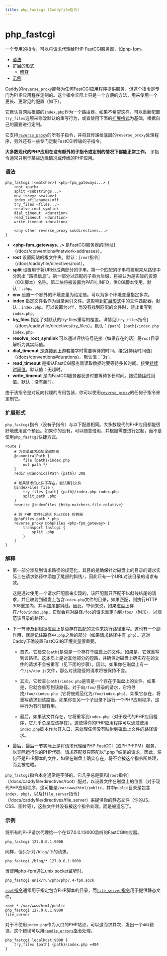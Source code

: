 ```yaml
---
title: php_fastcgi (Caddyfile指令)
---
```


# php_fastcgi

一个专用的指令，可以将请求代理给PHP FastCGI服务器，如php-fpm。

- [语法](#syntax)
- [扩展的形式](#expanded-form)
  - [解释](#explanation)
- [示例](#examples)

Caddy的[`reverse_proxy`](/docs/caddyfile/directives/reverse_proxy)能够为任何FastCGI应用程序提供服务，但这个指令是专门为PHP应用程序定制的。这个指令实际上只是一个方便的方法，用来使用一个更长、更常见的配置（如下）。

它默认将网站根部的`index.php`作为一个路由器。如果不希望这样，可以重新配置`try_files`选项来修改默认的重写行为，或者使用下面的[扩展格式](#expanded-form)为基础，根据自己的需要进行定制。

它支持[`reverse_proxy`](/docs/caddyfile/directives/reverse_proxy)的所有子指令，并将其传递给底层的`reverse_proxy`处理程序，另外还有一些专门定制FastCGI传输的子指令。

**大多数现代的PHP应用在没有额外的子指令或定制的情况下都能正常工作。** 子指令通常只用于某些边缘情况或传统的PHP应用。

<h3 id="syntax">语法</h3>

```caddy-d
php_fastcgi [<matcher>] <php-fpm_gateways...> {
	root <path>
	split <substrings...>
	env [<key> <value>]
	index <filename>|off
	try_files <files...>
	resolve_root_symlink
	dial_timeout  <duration>
	read_timeout  <duration>
	write_timeout <duration>

	<any other reverse_proxy subdirectives...>
}
```

- **<php-fpm_gateways...>** 是FastCGI服务器的[地址]（/docs/conventions#network-addresses）。
- **root** 设置网站的根文件夹。默认：[`root`指令]（/docs/caddyfile/directives/root）。
- **split** 设置用于将URI分成两部分的子串。第一个匹配的子串将被用来从路径中分割出 "路径信息"。第一部分以匹配的子串为后缀，将被认为是实际的资源（CGI脚本）名称。第二块将被设置为PATH_INFO，供CGI脚本使用。默认：`.php`。
- **env** 设置一个额外的环境变量为给定值。可以为多个环境变量指定多次。
- **index** 指定文件名作为目录索引文件。这影响到[扩展形式](#expanded-form)中的文件匹配器。默认：`index.php`。可以设置为`off`，当没有找到匹配的文件时，禁止重写到`index.php`。
- **try_files** 指定了对默认的try-files重写的覆盖。详情见[`try_files`指令]（/docs/caddyfile/directives/try_files）。默认：`{path} {path}/index.php index.php`。
- **resolve_root_symlink** 可以通过评估符号链接（如果存在的话）将`root`目录解析为其实际值。
- **dial_timeout** 是连接到上游套接字时需要等待的时间。接受[持续时间值]（/docs/conventions#durations）。默认值：`3s'。
- **read_timeout** 是指从FastCGI服务器读取数据时要等待多长时间。接受[持续时间值](/docs/conventions#durations)。默认值：无超时。
- **write_timeout** 是向FastCGI服务器发送时要等待多长时间。接受[持续时间值](/docs/conventions#durations)。默认：没有超时。


由于该指令是对反向代理的专用包装，你可以使用[`reverse_proxy`](/docs/caddyfile/directives/reverse_proxy#syntax)的任何子指令来定制它。


<h3 id="expanded-form">扩展形式</h3>

`php_fastcgi`指令（没有子指令）与以下配置相同。大多数现代的PHP应用都能很好地使用这个预设。如果你的没有，可以随意借用，并根据需要进行定制，而不是使用`php_fastcgi`快捷方式。

```caddy-d
route {
	# 为目录请求添加尾部斜线
	@canonicalPath {
		file {path}/index.php
		not path */
	}
	redir @canonicalPath {path}/ 308

	# 如果请求的文件不存在，尝试索引文件
	@indexFiles file {
		try_files {path} {path}/index.php index.php
		split_path .php
	}
	rewrite @indexFiles {http.matchers.file.relative}

	# 将 PHP 文件代理给 FastCGI 应答器
	@phpFiles path *.php
	reverse_proxy @phpFiles <php-fpm_gateway> {
		transport fastcgi {
			split .php
		}
	}
}
```


<h3 id="explanation">解释</h3>

- 第一部分涉及到请求路径的规范化。其目的是确保针对磁盘上的目录的请求实际上在请求路径中添加了尾部的斜线`/`，因此只有一个URL对该目录的请求有效。

  这是通过使用一个请求匹配器来实现的，该匹配器只匹配不以斜线结尾的请求，并且映射到磁盘上包含`index.php`文件的目录，如果匹配，则执行HTTP 308重定向，并添加尾部斜线。因此，举例来说，如果磁盘上存在`/foo/index.php`，它就会将对路径`/foo`的请求重定向到`/foo/`（附加`/`，以规范该目录的路径）。

- 下一节涉及到根据磁盘上是否存在匹配的文件来执行路径重写。这也有一个副作用，就是记住路径中`.php`之后的部分（如果请求路径中有`.php`）。这对Caddy正确设置FastCGI的环境变量很重要。

  - 首先，它检查`{path}`是否是一个存在于磁盘上的文件。如果是，它就重写到该路径。这本质上是对其他部分的短路，并确保对磁盘上确实存在的文件的请求不会被重写（见下面的步骤）。因此，如果你在磁盘上有一个`/js/app.js`文件，那么对该路径的请求将被保持不变。

  - 其次，它检查`{path}/index.php`是否是一个存在于磁盘上的文件。如果是，它就会重写到该路径。对于向`/foo/`目录的请求，它将寻找`/foo//index.php`（它将被规范化为`/foo/index.php`），如果它存在，将重写请求到该路径。如果你在另一个子目录下运行一个PHP应用程序，这种行为有时很有用。

  - 最后，如果该文件存在，它将重写到`index.php`（对于现代的PHP应用程序，它几乎总是应该存在）。这使得你的PHP应用程序可以通过使用`index.php`脚本作为其入口，来处理任何没有映射到磁盘上文件的路径请求。

- 最后，最后一节实际上是将请求代理给PHP FastCGI（或PHP-FPM）服务，以实际运行你的PHP代码。请求匹配器只匹配以".php "结尾的请求，因此，任何不是PHP脚本的文件，如果在磁盘上确实存在，将不会被这个指令所处理，而会被忽略。

`php_fastcgi`指令本身通常是不够的。它几乎总是要和[`root`指令]（/docs/caddyfile/directives/root）配对，以设置文件在磁盘上的位置（对于现代PHP应用程序，这可能是`/var/www/html/public`，其中`public`目录是包含`index. php`），以及[`file_server`指令]（/docs/caddyfile/directives/file_server）来提供你的静态文件（你的JS、CSS、图片等），这些文件并没有被这个指令处理，而是被遗忘了。



<h3 id="examples">示例</h3>

将所有的PHP请求代理给一个在127.0.0.1:9000监听的FastCGI响应器。

```caddy-d
php_fastcgi 127.0.0.1:9000
```

同样，但只针对`/blog/`下的请求。

```caddy-d
php_fastcgi /blog/* 127.0.0.1:9000
```

当使用php-fpm通过unix socket监听时。

```caddy-d
php_fastcgi unix/run/php/php7.4-fpm.sock
```

[`root`指令](/docs/caddyfile/directives/root)通常用于指定包含PHP脚本的目录，而[`file_server`指令](/docs/caddyfile/directives/file_server)用于提供静态文件。

```caddy-d
root * /var/www/html/public
php_fastcgi 127.0.0.1:9000
file_server
```

对于不使用`index.php`作为入口的PHP站点，可以退而求其次，发出一个`404`错误。这个错误可以用[`handle_errors`指令](/docs/caddyfile/directives/handle_errors)处理。

```caddy-d
php_fastcgi localhost:9000 {
	try_files {path} {path}/index.php =404
}
```
